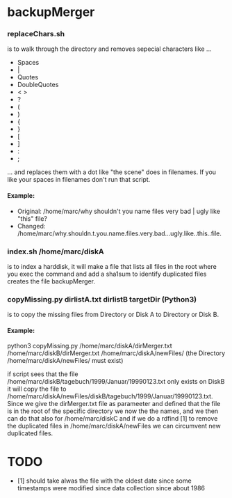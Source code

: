 # backupMerger

### replaceChars.sh
is to walk through the directory and removes sepecial characters like ...

* Spaces
* |
* Quotes
* DoubleQuotes
* < >
* ?
* (
* )
* {
* }
* [
* ]
* :
* ;
 

... and replaces them with a dot like "the scene" does in filenames. If you like your spaces in filenames don't run that script.

#### Example:
* Original: /home/marc/why shouldn't you name files very bad | ugly like "this" file?
* Changed:  /home/marc/why.shouldn.t.you.name.files.very.bad...ugly.like..this..file.


### index.sh /home/marc/diskA
is to index a harddisk, it will make a file that lists all files in the root where you exec the command and add a sha1sum to identify duplicated files
creates the file backupMerger.<timestamp>

### copyMissing.py dirlistA.txt dirlistB targetDir (Python3)
is to copy the missing files from Directory or Disk A to Directory or Disk B.

#### Example:
python3 copyMissing.py /home/marc/diskA/dirMerger.txt /home/marc/diskB/dirMerger.txt /home/marc/diskA/newFiles/
(the Directory /home/marc/diskA/newFiles/ must exist)

if script sees that the file /home/marc/diskB/tagebuch/1999/Januar/19990123.txt only exists on DiskB it will copy the file to /home/marc/diskA/newFiles/diskB/tagebuch/1999/Januar/19990123.txt. Since we give the dirMerger.txt file as parameeter and defined that the file is in the root of the specific directory we now the the names, and we then can do that also for /home/marc/diskC and if we do a rdfind [1] to remove the duplicated files in /home/marc/diskA/newFiles we can circumvent new duplicated files.


# TODO
* [1] should take alwas the file with the oldest date since some timestamps were modified since data collection since about 1986
